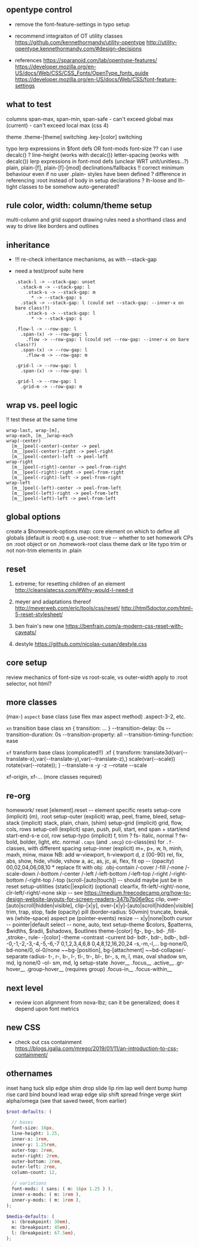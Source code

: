 ## opentype control
- remove the font-feature-settings in typo setup
- recommend integraiton of OT utility classes
  https://github.com/kennethormandy/utility-opentype
  http://utility-opentype.kennethormandy.com/#design-decisions

- references
  https://sparanoid.com/lab/opentype-features/
  https://developer.mozilla.org/en-US/docs/Web/CSS/CSS_Fonts/OpenType_fonts_guide
  https://developer.mozilla.org/en-US/docs/Web/CSS/font-feature-settings

## what to test

columns
  span-max, span-min, span-safe
    - can't exceed global max (current)
    - can't exceed local max (css 4)

theme
  .theme-[theme] switching
  .key-[color] switching

typo
  lerp expressions in $font defs OR font-mods
    font-size ?? can I use decalc() ?
    line-height (works with decalc())
    letter-spacing (works with decalc())
  lerp expressions in font-mod defs (unclear WRT unit/unitless...?)
  plain, plain-[f], plain-[f]-[mod] declinations/fallbacks
    !! correct minimum behaviour even if no user .plain- styles have been defined
  ? difference in referencing :root instead of body in setup declarations ?
  lh-loose and lh-tight classes to be somehow auto-generated?


## rule color, width: column/theme setup

multi-column and grid support drawing rules
need a shorthand class and way to drive like borders and outlines

## inheritance

- !!! re-check inheritance mechanisms, as with --stack-gap
- need a test/proof suite here

      .stack-l -> --stack-gap: unset
        .stack-m -> --stack-gap: l
          .stack-s -> --stack-gap: m
            * -> --stack-gap: s
        .stack -> --stack-gap: l (could set --stack-gap: --inner-x on bare class!?)
          .stack-s -> --stack-gap: l
            * -> --stack-gap: s

      .flow-l -> --row-gap: l
        .span-(x) -> --row-gap: l
          .flow -> --row-gap: l (could set --row-gap: --inner-x on bare class!?)
        .span-(x) -> --row-gap: l
          .flow-m -> --row-gap: m

      .grid-l -> --row-gap: l
        .span-(x) -> --row-gap: l

      .grid-l -> --row-gap: l
        .grid-m -> --row-gap: m

## wrap vs. peel logic

!! test these at the same time

    wrap-last, wrap-[m],
    wrap-each, [m__]wrap-each
    wrap(-center)
      [m__]peel(-center)-center -> peel
      [m__]peel(-center)-right -> peel-right
      [m__]peel(-center)-left -> peel-left
    wrap-right
      [m__]peel(-right)-center -> peel-from-right
      [m__]peel(-right)-right -> peel-from-right
      [m__]peel(-right)-left -> peel-from-right
    wrap-left
      [m__]peel(-left)-center -> peel-from-left
      [m__]peel(-left)-right -> peel-from-left
      [m__]peel(-left)-left -> peel-from-left

## global options

create a $homework-options map:
  core
    element on which to define all globals (default is :root)
      e.g. use-root: true -- whether to set homework CPs on :root object or on .homework-root class
  theme
    dark or lite
  typo
    trim or not
    non-trim elements in .plain

## reset

1. extreme; for resetting children of an element
http://cleanslatecss.com/#Why-would-I-need-it

2. meyer and adaptations thereof
http://meyerweb.com/eric/tools/css/reset/
http://html5doctor.com/html-5-reset-stylesheet/

3. ben frain's new one
https://benfrain.com/a-modern-css-reset-with-caveats/

4. destyle
https://github.com/nicolas-cusan/destyle.css

## core setup

review mechanics of font-size vs root-scale, vs outer-width
  apply to :root selector, not html?

## more classes

(max-) `aspect` base class (use flex max aspect method)
  .aspect-3-2, etc.

`xn` transition base class
  xn { transition: ... }
  --transition-delay: 0s
  --transition-duration: 0s
  --transition-property: all
  --transition-timing-function: ease

`xf` transform base class (complicated!!)
  .xf { transform: translate3d(var(--translate-x),var(--translate-y),var(--translate-z),) scale(var(--scale)) rotate(var(--rotate)); }
  --translate-x -y -z
  --rotate
  --scale

  xf-origin, xf-... (more classes required)


## re-org

homework/
  reset
      [element].reset -- element specific resets
  setup-core (implicit)
      (m), :root
  setup-outer (explicit)
      wrap, peel, frame, bleed,
  setup-stack (implicit)
      stack, plain, chain, (shim)
  setup-grid (implicit)
      grid, flow, cols, rows
  setup-cell (explicit)
      span, push, pull, start, end
      span + start/end
      start-end-s-e
      col, row
  setup-typo (implicit)
      f, trim
      ? fs- italic, normal
      ? fw- bold, bolder, light, etc. normal
      `.caps` (and `.smcp`) co-class(es) for `.f-` classes, with different spacing
  setup-inner (explicit)
      m+, p+, w, h, minh, maxh, minw, maxw
        NB: add w-viewport, h-viewport
      d, z (00-90)
      rel, fix, abs, show, hide, vhide, vshow
      a, ac, as, jc, ai, flex, fit
      op -- (opacity) 00,02,04,06,08,10
      * replace fit with obj: .obj-contain /-cover /-fill /-none /-scale-down /-bottom /-center /-left /-left-bottom /-left-top /-right /-right-bottom /-right-top /-top
      (scroll-[auto|touch]) -- should maybe just be in reset
  setup-utilities (static||explicit)
      (optional) clearfix, flt-left/-right/-none, clr-left/-right/-none
      skip -- see https://medium.freecodecamp.org/how-to-design-website-layouts-for-screen-readers-347b7b06e9cc
      clip, over-[auto|scroll|hidden|visible], clip-[x|y], over-[x|y]-[auto|scroll|hidden|visible]
      trim, trap, stop,
      fade (opacity)
      pill (border-radius: 50vmin)
      truncate, break, ws (white-space)
      aspect
      pe (pointer-events)
      resize -- x|y|none|both
      cursor -- pointer|default
      select -- none, auto, text
  setup-theme
      $colors, $patterns, $widths, $radii, $shadows, $outlines
      theme-[color]
      fg-, bg-, bd- ,fill- ,stroke-, rule-
        -[color]
        -theme
        -contrast
        -current
      bd- bdt-, bdr-, bdb-, bdl-
        -0,-1,-2,-3,-4,-5,-6,-7
          0,1,2,3,4,6,8
          0,4,8,12,16,20,24
        -s,-m,-l,...
      bg-none/0, bd-none/0, ol-0/none
      ~~bg-[position], bg-[attachment]
      ~~bd-collapse/-separate
      radius- t-, r-, b-, l-, tl-, tr-, bl-, br-,
        s, m, l, max,
        oval
      shadow
        sm, md, lg
        none/0
        -ol-
          sm, md, lg
  setup-state
      .hover__
      .focus__
      .active__
      .gr-hover__
      .group-hover__ (requires group)
      .focus-in__
      .focus-within__


## next level

- review icon alignment from nova-lbz; can it be generalized; does it depend upon font metrics


## new CSS

- check out css containment
https://blogs.igalia.com/mrego/2019/01/11/an-introduction-to-css-containment/

## othernames

inset
hang
tuck
slip
edge
shim
drop
slide
lip
rim
lap
well
dent
bump
hump
rise
card
bind
bound
lead
wrap
edge
slip
shift
spread
fringe
verge
skirt
alpha/omega
  (see that saved tweet, from earlier)

```scss
$root-defaults: (

  // bases
  font-size: 16px,
  line-height: 1.25,
  inner-x: 1rem,
  inner-y: 1.25rem,
  outer-top: 2rem,
  outer-right: 2rem,
  outer-bottom: 2rem,
  outer-left: 2rem,
  column-count: 12,

  // variations
  font-mods: ( sans: ( m: 16px 1.25 ) ),
  inner-x-mods: ( m: 1rem ),
  inner-y-mods: ( m: 1rem ),
);

$media-defaults: (
  s: (breakpoint: 30em),
  m: (breakpoint: 45em),
  l: (breakpoint: 67.5em),
);
```
